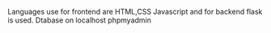 Languages use for frontend are HTML,CSS Javascript and for backend flask is used. Dtabase on localhost phpmyadmin
